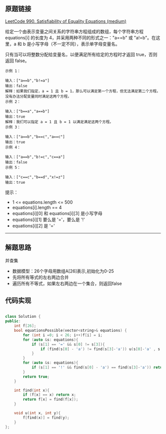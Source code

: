## 原题链接

[LeetCode 990. Satisfiability of Equality Equations (medium)](https://leetcode-cn.com/problems/satisfiability-of-equality-equations/)


给定一个由表示变量之间关系的字符串方程组成的数组，每个字符串方程 equations[i] 的长度为 4，并采用两种不同的形式之一："a==b" 或 "a!=b"。在这里，a 和 b 是小写字母（不一定不同），表示单字母变量名。

只有当可以将整数分配给变量名，以便满足所有给定的方程时才返回 true，否则返回 false。 
 
```
示例 1：

输入：["a==b","b!=a"]
输出：false
解释：如果我们指定，a = 1 且 b = 1，那么可以满足第一个方程，但无法满足第二个方程。没有办法分配变量同时满足这两个方程。
示例 2：

输入：["b==a","a==b"]
输出：true
解释：我们可以指定 a = 1 且 b = 1 以满足满足这两个方程。
示例 3：

输入：["a==b","b==c","a==c"]
输出：true
示例 4：

输入：["a==b","b!=c","c==a"]
输出：false
示例 5：

输入：["c==c","b==d","x!=z"]
输出：true
```

提示：

- 1 <= equations.length <= 500
- equations[i].length == 4
- equations[i][0] 和 equations[i][3] 是小写字母
- equations[i][1] 要么是 '='，要么是 '!'
- equations[i][2] 是 '='


---

## 解题思路

并查集

- 数据模型：26个字母用数组A[26]表示,初始化为0-25
- 先将所有等式的左右两边合并
- 遍历所有不等式，如果左右两边在一个集合，则返回false

## 代码实现 

```cpp

class Solution {
public:
    int f[26];
    bool equationsPossible(vector<string>& equations) {
        for (int i =0; i < 26; i++)f[i] = i;
        for (auto &s: equations){
            if (s[1] == '=' && s[0] != s[3]){
                if (find(s[0] - 'a') != find(s[3]-'a')) u(s[0]-'a' , s[3]-'a');
            } 
        }
        for (auto &s: equations){
            if (s[1] == '!' && find(s[0] - 'a') == find(s[3]-'a')) return false;
        }
        return true;
    }

    int find(int x){
        if (f[x] == x) return x;
        return f[x] = find(f[x]);
    }

    void u(int x, int y){
        f[find(x)] = find(y);
    }
};
```

